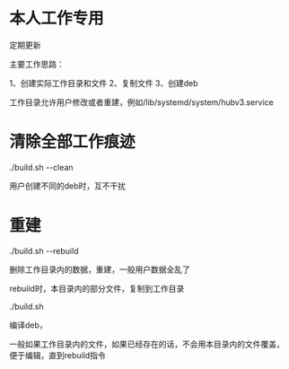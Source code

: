 # 本人工作专用

定期更新

主要工作思路：

1、创建实际工作目录和文件
2、复制文件
3、创建deb

工作目录允许用户修改或者重建，例如/lib/systemd/system/hubv3.service


# 清除全部工作痕迹
./build.sh --clean

用户创建不同的deb时，互不干扰

# 重建
./build.sh --rebuild

删除工作目录内的数据，重建，一般用户数据全乱了

rebuild时，本目录内的部分文件，复制到工作目录

./build.sh

编译deb，

一般如果工作目录内的文件，如果已经存在的话，不会用本目录内的文件覆盖， 便于编辑，直到rebuild指令

